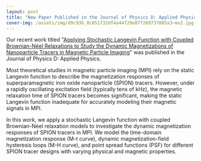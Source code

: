 ```yaml
---
layout: post
title: "New Paper Published in the Journal of Physics D: Applied Physics"
cover-img: /assets/img/d9c93b_8c851732df4a44f29e07f269737885a3~mv2.jpg
---
```

Our recent work titled "[Applying Stochastic Langevin Function with Coupled Brownian-Néel Relaxations to Study the Dynamic Magnetizations of Nanoparticle Tracers in Magnetic Particle Imaging](https://iopscience.iop.org/article/10.1088/1361-6463/adafbd)" was published in the Journal of Physics D: Applied Physics.

  

Most theoretical studies in magnetic particle imaging (MPI) rely on the static Langevin function to describe the magnetization responses of superparamagnetic iron oxide nanoparticle (SPION) tracers. However, under a rapidly oscillating excitation field (typically tens of kHz), the magnetic relaxation time of SPION tracers becomes significant, making the static Langevin function inadequate for accurately modeling their magnetic signals in MPI.

  

In this work, we apply a stochastic Langevin function with coupled Brownian-Néel relaxation models to investigate the dynamic magnetization responses of SPION tracers in MPI. We model the time-domain magnetization response (M-t curve), dynamic magnetization-field hysteresis loops (M-H curve), and point spread functions (PSF) for different SPION tracer designs with varying physical and magnetic properties.